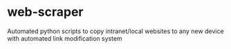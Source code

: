 # web-scraper
Automated python scripts to copy intranet/local websites to any new device with automated link modification system

